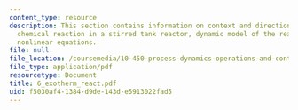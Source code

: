 ```yaml
---
content_type: resource
description: This section contains information on context and direction, exothermic
  chemical reaction in a stirred tank reactor, dynamic model of the reactor, encountring
  nonlinear equations.
file: null
file_location: /coursemedia/10-450-process-dynamics-operations-and-control-spring-2006/f5030af41384d9de143de5913022fad5_6_exotherm_react.pdf
file_type: application/pdf
resourcetype: Document
title: 6_exotherm_react.pdf
uid: f5030af4-1384-d9de-143d-e5913022fad5
---
```

